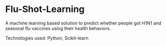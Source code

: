 # Flu-Shot-Learning

A machine learning based solution to predict whether people got H1N1 and seasonal flu  vaccines using their health behaviors. 

Technologies used:  Python, Scikit-learn
